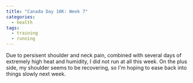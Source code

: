 ```yaml
---
title: "Canada Day 10K: Week 7"
categories:
  - health
tags:
  - training
  - running
---
```


Due to persisent shoulder and neck pain, combined with several days of extremely high heat and humidity, I did not run at all this week. On the plus side, my shoulder seems to be recovering, so I'm hoping to ease back into things slowly next week.
